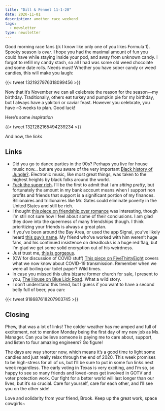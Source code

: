 ```yaml
---
title: "Dill & Fennel 11-1-20"
date: 2020-11-01
description: another race weekend
tags:
  - newsletter
type: newsletter
---
```


Good morning race fans (jk I know like only one of you likes Formula 1). Spooky season is _over_. I hope you had the maximal amount of fun you could have while staying inside your pod, and away from unknown candy. I forgot to refill my candy stash, so all I had was some old weed chocolate and some date rolls. Needs must! Whether you have sober candy or weed candies, this will make you laugh:

{{< tweet 1321927976318099456 >}}

Now that it’s November we can all celebrate the reason for the season—my birthday. Traditionally, others eat turkey and pumpkin pie for my birthday, but I always have a yakitori or caviar feast. However you celebrate, you have ~3 weeks to plan. Good luck!

Here’s some _inspiration_

{{< tweet 1321282165494239234 >}}

And now, the _links_

## Links

- Did you go to dance parties in the 90s? Perhaps you live for house music now... but are you aware of the very important [Black history of Jungle?](https://mixmag.net/feature/the-gentrification-of-jungle). Electronic music, like most great things, was taken to the highest heights by black folks around the world.
- [Fuck the super rich](http://www.stilldrinking.org/the-problem-with-bill-gates). I’ll be the first to admit that I am _sitting pretty_, but fortunately the amount in my bank account means when I support non profits and friends that support is a significant portion of my finances. Billionaires and trillionaires like Mr. Gates could eliminate poverty in the United States and still be rich. 
- I thought [this piece on friendship over romance](https://www.theatlantic.com/family/archive/2020/10/people-who-prioritize-friendship-over-romance/616779/) was interesting, though I’m still not sure how I feel about some of their conclusions. I am glad they dove into the queerness of many friendships though. I think prioritizing your friends is always a great plan.
- If you’ve been around the Bay Area, or used the app Signal, you’ve likely heard [this guy’s name](https://www.newyorker.com/magazine/2020/10/26/taking-back-our-privacy/amp). My friend who’ve worked with him weren’t huge fans, and his continued insistence on dreadlocks is a huge red flag, but I’m glad we get some solid encryption out of his weirdness.
- Just trust me, [this is gorgeous](https://www.designboom.com/art/motoi-yamamoto-salt-floating-garden-labyrinth-aigues-mortes-france-05-23-2016/).
- (CW for discussion of COVID stuff) [This piece on FiveThirtyEight](https://fivethirtyeight.com/features/what-a-summer-of-covid-19-taught-scientists-about-indoor-vs-outdoor-transmission/) covers what we now know about COVID-19 transmission. Remember when we were all boiling our toilet paper? Wild times.
- In case you missed this ultra bizarre former church for sale, I present to you, [The House on Blue Lick Road](https://waxy.org/2020/10/the-house-on-blue-lick-road/). What a wild story.
- I don’t understand this trend, but I guess if you want to have a second belly full of beer, you can:

{{< tweet 918687618207903745 >}}

## Closing

Phew, that was a lot of links! The colder weather has me amped and full of excitement, not to mention Monday being the first day of my new job as Ms. Manager. Can you believe someone is paying me to care about, support, and listen to four amazing engineers? Go figure! 

The days are way shorter now, which means it’s a good time to light some candles and just really relax through the end of 2020. This week promises to be high-stress for all of us, but I’ll be sure to put in some fun links next week regardless. The early voting in Texas is very exciting, and I’m so, so happy to see so many friends and loved-ones get involved in GOTV and voter protection work. Our fight for a better world will last longer than our lives, but it’s so crucial. Care for yourself, care for each other, and I’ll see you on the other side!

Love and solidarity from your friend, Brook. Keep up the great work, space cowgirls~